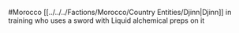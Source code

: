 #Morocco 
[[../../../Factions/Morocco/Country Entities/Djinn|Djinn]] in training who uses a sword with Liquid alchemical preps on it